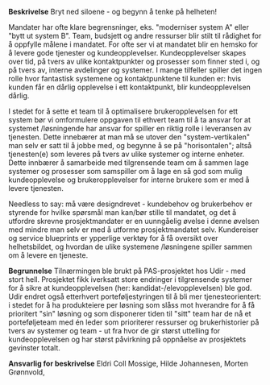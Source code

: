 **Beskrivelse**
Bryt ned siloene - og begynn å tenke på helheten!

Mandater har ofte klare begrensninger, eks. "moderniser system A" eller "bytt ut system B". Team, budsjett og andre ressurser blir stilt til rådighet for å oppfylle målene i mandatet. For ofte ser vi at mandatet blir en hemsko for å levere gode tjenester og kundeopplevelser. Kundeopplevelser skapes over tid, på tvers av ulike kontaktpunkter og prosesser som finner sted i, og på tvers av, interne avdelinger og systemer. I mange tilfeller spiller det ingen rolle hvor fantastisk systemene og kontaktpunktene til kunden er: hvis kunden får en dårlig opplevelse i ett kontaktpunkt, blir kundeopplevelsen dårlig. 

I stedet for å sette et team til å optimalisere brukeropplevelsen for ett system bør vi omformulere oppgaven til ethvert team til å ta ansvar for at systemet /løsningende har ansvar for spiller en riktig rolle i leveransen av tjenesten. Dette innebærer at man må se utover den "system-vertikalen" man selv er satt til å jobbe med, og begynne å se på "horisontalen"; altså tjenesten(e) som leveres på tvers av ulike systemer og interne enheter. Dette innbærer å samarbeide med tilgrensende team om å sammen lage systemer og prosesser som samspiller om å lage en så god som mulig kundeopplevelse og brukeropplevelser for interne brukere som er med å levere tjenesten. 

Needless to say: må være designdrevet - kundebehov og brukerbehov er styrende for hvilke spørsmål man kan/bør stille til mandatet, og det å utfordre skrevne prosjektmandater er en uunngåelig øvelse i denne øvelsen med mindre man selv er med å utforme prosjektmandatet selv. Kundereiser og service blueprints er ypperlige verktøy for å få oversikt over helhetsbildet, og hvordan de ulike systemene /løsningene spiller sammen om å levere en tjeneste.

**Begrunnelse**
Tilnærmingen ble brukt på PAS-prosjektet hos Udir - med stort hell. Prosjektet fikk iverksatt store endringer i tilgrensende systemer for å sikre at kundeopplevelsen (her: kandidat-/elevopplevelsen)  ble god. Udir endret også etterhvert porteføljestyringen til å bli mer tjenesteorientert: i stedet for å ha produkteiere per løsning som slåss mot hverandre for å få prioritert "sin" løsning og som disponerer tiden til "sitt" team har de nå et porteføljeteam med én leder som prioriterer ressurser og brukerhistorier på tvers av systemer og team - ut fra hvor de gir størst uttelling for kundeopplevelsen og har størst påvirkning på oppnåelse av prosjektets gevinster totalt.

**Ansvarlig for beskrivelse**
Eldri Coll Mossige, Hilde Johannesen, Morten Grønnvold, 